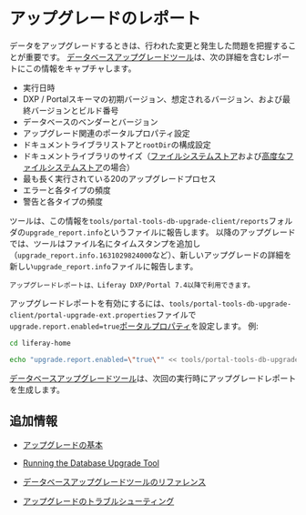 # アップグレードのレポート

データをアップグレードするときは、行われた変更と発生した問題を把握することが重要です。 [データベースアップグレードツール](../upgrade-basics/using-the-database-upgrade-tool.md)は、次の詳細を含むレポートにこの情報をキャプチャします。

* 実行日時
* DXP / Portalスキーマの初期バージョン、想定されるバージョン、および最終バージョンとビルド番号
* データベースのベンダーとバージョン
* アップグレード関連のポータルプロパティ設定
* ドキュメントライブラリストアと`rootDir`の構成設定
* ドキュメントライブラリのサイズ（[ファイルシステムストア](../../../system-administration/file-storage/other-file-store-types/simple-file-system-store.md)および[高度なファイルシステムストア](../../../system-administration/file-storage.md)の場合）
* 最も長く実行されている20のアップグレードプロセス
* エラーと各タイプの頻度
* 警告と各タイプの頻度

ツールは、この情報を`tools/portal-tools-db-upgrade-client/reports`フォルダの`upgrade_report.info`というファイルに報告します。 以降のアップグレードでは、ツールはファイル名にタイムスタンプを追加し（`upgrade_report.info.1631029824000`など）、新しいアップグレードの詳細を新しい`upgrade_report.info`ファイルに報告します。

```{note}
アップグレードレポートは、Liferay DXP/Portal 7.4以降で利用できます。
```

アップグレードレポートを有効にするには、`tools/portal-tools-db-upgrade-client/portal-upgrade-ext.properties`ファイルで`upgrade.report.enabled=true`[ポータルプロパティ](../../reference/portal-properties.md)を設定します。 例:

```bash
cd liferay-home
```

```bash
echo "upgrade.report.enabled=\"true\"" << tools/portal-tools-db-upgrade-client/portal-upgrade-ext.properties
```

[データベースアップグレードツール](../upgrade-basics/using-the-database-upgrade-tool.md)は、次回の実行時にアップグレードレポートを生成します。

## 追加情報

* [アップグレードの基本](../upgrade-basics.md)

* [Running the Database Upgrade Tool](../upgrade-basics/using-the-database-upgrade-tool.md)

* [データベースアップグレードツールのリファレンス](../reference/database-upgrade-tool-reference.md#manual-configuration)

* [アップグレードのトラブルシューティング](../reference/troubleshooting-upgrades.md)
